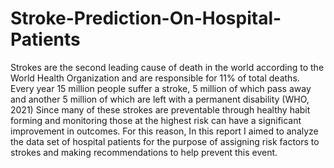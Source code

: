 # Stroke-Prediction-On-Hospital-Patients
Strokes are the second leading cause of death in the world according to the World Health Organization and are responsible for 11% of total deaths. Every year 15 million people suffer a stroke, 5 million of which pass away and another 5 million of which are left with a permanent disability (WHO, 2021)
Since many of these strokes are preventable through healthy habit forming and monitoring those at the highest risk can have a significant improvement in outcomes. For this reason, In this report I aimed to analyze  the data set of hospital patients for the purpose of assigning risk factors to strokes and making recommendations to help prevent this event.
